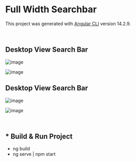 # Full Width Searchbar

This project was generated with [Angular CLI](https://github.com/angular/angular-cli) version 14.2.9.

<br>

## Desktop View Search Bar

![image](https://user-images.githubusercontent.com/100337599/209814678-d9d24059-2d69-4573-953b-8d3408c7e464.png)

![image](https://user-images.githubusercontent.com/100337599/209815154-5d8dd9d9-ee0e-4602-b01c-b75708b657a5.png)


## Desktop View Search Bar

![image](https://user-images.githubusercontent.com/100337599/209815254-ea20027a-6e3c-4d68-912b-2915d3355386.png)

![image](https://user-images.githubusercontent.com/100337599/209815290-6565d614-7711-4162-8d72-04511d6c6c1c.png)


<br>

<h2>* Build & Run Project</h2>
<ul>
  <li>ng build</li>
  <li>ng serve | npm start</li>
</ul>
